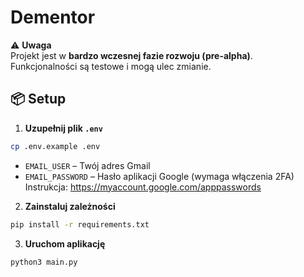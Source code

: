 # Dementor

⚠️ **Uwaga**  
Projekt jest w **bardzo wczesnej fazie rozwoju (pre-alpha)**.  
Funkcjonalności są testowe i mogą ulec zmianie.

## 📦 Setup

1. **Uzupełnij plik `.env`**
```bash
cp .env.example .env
```
- `EMAIL_USER` – Twój adres Gmail
- `EMAIL_PASSWORD` – Hasło aplikacji Google (wymaga włączenia 2FA)  
  Instrukcja: https://myaccount.google.com/apppasswords

2. **Zainstaluj zależności**
```bash
pip install -r requirements.txt
```

3. **Uruchom aplikację**
```bash
python3 main.py
```